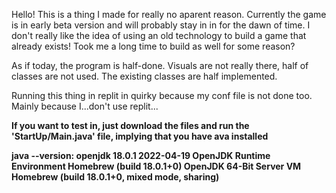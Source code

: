 Hello! This is a thing I made for really no aparent reason. Currently the game is in early beta version and will probably stay in in for the dawn of time. I don't really like the idea of using an old technology to build a game that already exists! Took me a long time to build as well for some reason? 

As if today, the program is half-done. Visuals are not really there, half of classes are not used. The existing classes are half implemented.

Running this thing in replit in quirky because my conf file is not done too. Mainly because I...don't use replit...

<b>If you want to test in, just download the files and run the 'StartUp/Main.java' file, implying that you have ava installed<b>

java --version:
    openjdk 18.0.1 2022-04-19
    OpenJDK Runtime Environment Homebrew (build 18.0.1+0)
    OpenJDK 64-Bit Server VM Homebrew (build 18.0.1+0, mixed mode, sharing)